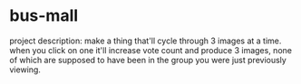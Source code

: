 # bus-mall

project description: 
make a thing that'll cycle through 3 images at a time. when you click on one it'll increase vote count and produce 3 images, none of which are supposed to have been in the group you were just previously viewing. 